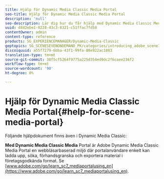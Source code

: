 ```yaml
---
title: Hjälp för Dynamic Media Classic Media Portal
seo-title: Hjälp för Dynamic Media Classic Media Portal
description: 'null'
seo-description: Lär dig hur du får hjälp med Dynamic Media Classic Media Portal.
uuid: d8d2ebe1-0228-43c3-8321-c51ffac7fd58
contentOwner: admin
content-type: reference
products: SG_EXPERIENCEMANAGER/Dynamic-Media-Classic
geptopics: SG_SCENESEVENONDEMAND_PK/categories/introducing_adobe_scene7
discoiquuid: a55f7279-6bba-43f1-99fa-88e922ac1803
translation-type: tm+mt
source-git-commit: 38f5cf5264f9775a225d354ed9dc2f6caee236f2
workflow-type: tm+mt
source-wordcount: '90'
ht-degree: 0%

---
```



# Hjälp för Dynamic Media Classic Media Portal{#help-for-scene-media-portal}

Följande hjälpdokument finns även i Dynamic Media Classic:

**Med Dynamic Media Classic Media** Portal är Adobe Dynamic Media Classic Media Portal en webbläsarbaserad miljö där portalanvändare enkelt kan ladda upp, söka, förhandsgranska och exportera material i företagsgodkända format. Se [www.adobe.com/go/learn_sc7_mediaportalusing_en](https://www.adobe.com/go/learn_sc7_mediaportalusing_en).
